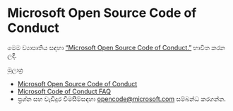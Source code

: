 **<h1>Microsoft Open Source Code of Conduct</h1>**
මෙම ව්‍යාපෘතිය සඳහා [“Microsoft Open Source Code of Conduct.”](https://opensource.microsoft.com/codeofconduct/) භාවිත කරන ලදී.</br>

මූලාශ්‍ර</br>

* [Microsoft Open Source Code of Conduct](https://opensource.microsoft.com/codeofconduct/)</br>
* [Microsoft Code of Conduct FAQ](https://opensource.microsoft.com/codeofconduct/faq/)</br>
* ප්‍රශ්න සහ වැඩිදුර විමසීම්සඳහා opencode@microsoft.com සම්බන්ධ කරගන්න.</br>
